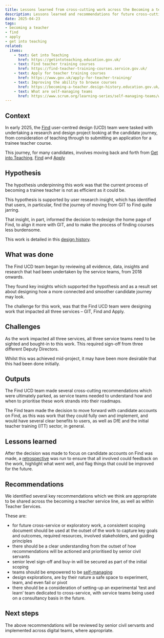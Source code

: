 ```yaml
---
title: Lessons learned from cross-cutting work across the Becoming a teacher service line
description: Lessons learned and recommendations for future cross-cutting work
date: 2025-04-23
tags:
- becoming a teacher
- find
- apply
- get into teaching
related:
  items:
    - text: Get into Teaching
      href: https://getintoteaching.education.gov.uk/
    - text: Find teacher training courses
      href: https://find-teacher-training-courses.service.gov.uk/
    - text: Apply for teacher training courses
      href: https://www.gov.uk/apply-for-teacher-training/
    - text: Improving the ability to browse courses
      href: https://becoming-a-teacher.design-history.education.gov.uk/find-teacher-training/improving-the-ability-to-browse-courses/
    - text: What are self-managing teams
      href: https://www.scrum.org/learning-series/self-managing-teams/what-are-self-managing-teams-
---
```


## Context

In early 2025, the [Find]( https://find-teacher-training-courses.service.gov.uk/) user-centred design (UCD) team were tasked with undertaking a research and design project looking at the candidate journey, from consideration of teaching through to submitting an application for a trainee teacher course.

This journey, for many candidates, involves moving back and forth from [Get into Teaching]( https://getintoteaching.education.gov.uk/), [Find]( https://find-teacher-training-courses.service.gov.uk/ ) and [Apply]( https://www.gov.uk/apply-for-teacher-training)

## Hypothesis

The hypothesis underpinning this work was that the current process of becoming a trainee teacher is not as efficient as it could be.

This hypothesis is supported by user research insight, which has identified that users, in particular, find the journey of moving from GIT to Find quite jarring.

That insight, in part, informed the decision to redesign the home page of Find, to align it more with GIT, and to make the process of finding courses less burdensome.

This work is detailed in this [design history]( https://becoming-a-teacher.design-history.education.gov.uk/find-teacher-training/improving-the-ability-to-browse-courses/).

## What was done

The Find UCD team began by reviewing all evidence, data, insights and research that had been undertaken by the service teams, from 2018 onwards.

They found key insights which supported the hypothesis and as a result set about designing how a more connected and smoother candidate journey may look.

The challenge for this work, was that the Find UCD team were designing work that impacted all three services – GIT, Find and Apply.

## Challenges

As the work impacted all three services, all three service teams need to be sighted and bought-in to this work. This required sign-off from three different Deputy Directors.

Whilst this was achieved mid-project, it may have been more desirable that this had been done initially.

## Outputs

The Find UCD team made several cross-cutting recommendations which were ultimately parked, as service teams needed to understand how and when to prioritise these work strands into their roadmaps.

The Find team made the decision to move forward with candidate accounts on Find, as this was work that they could fully own and implement, and would have several clear benefits to users, as well as DfE and the initial teacher training (ITT) sector, in general.

## Lessons learned

After the decision was made to focus on candidate accounts on Find was made, a [retrospective]( https://www.gov.uk/service-manual/agile-delivery/agile-tools-techniques#retrospective-meetings) was run to ensure that all involved could feedback on the work, highlight what went well, and flag things that could be improved for the future.

## Recommendations

We identified several key recommendations which we think are appropriate to be shared across the becoming a teacher service line, as well as within Teacher Services.

These are:

- for future cross-service or exploratory work, a consistent scoping document should be used at the outset of the work to capture key goals and outcomes, required resources, involved stakeholders, and guiding principles
- there should be a clear understanding from the outset of how recommendations will be actioned and prioritised by senior civil servants
- senior level sign-off and buy-in will be secured as part of the initial scoping
- teams should be empowered to be [self-managing]( https://www.scrum.org/learning-series/self-managing-teams/what-are-self-managing-teams-)
- design explorations, are by their nature a safe space to experiment, learn, and even fail or pivot
- there should be a consideration of setting-up an experimental ‘test and learn’ team dedicated to cross-service, with service teams being used on a consultancy basis in the future.

## Next steps

The above recommendations will be reviewed by senior civil servants and implemented across digital teams, where appropriate.
